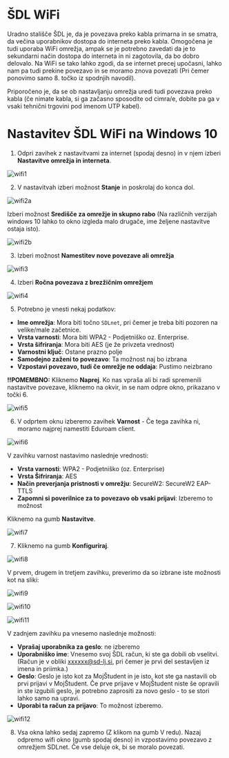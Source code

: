 # ŠDL WiFi

Uradno stališče ŠDL je, da je povezava preko kabla primarna in se smatra, da večina uporabnikov dostopa do interneta preko kabla. Omogočena je tudi uporaba WiFi omrežja, ampak se je potrebno zavedati da je to sekundarni način dostopa do interneta in ni zagotovila, da bo dobro delovalo. Na WiFi se tako lahko zgodi, da se internet precej upočasni, lahko nam pa tudi prekine povezavo in se moramo znova povezati (Pri čemer ponovimo samo 8. točko iz spodnjih navodil).

Priporočeno je, da se ob nastavljanju omrežja uredi tudi povezava preko kabla (če nimate kabla, si ga začasno sposodite od cimra/e, dobite pa ga v vsaki tehnični trgovini pod imenom UTP kabel).


# Nastavitev ŠDL WiFi na Windows 10

1. Odpri zavihek z nastavitvami za internet (spodaj desno) in v njem izberi **Nastavitve omrežja in interneta**.

![wifi1](../media/wifi/wifi1.png)

2. V nastavitvah izberi možnost **Stanje** in poskrolaj do konca dol. 

![wifi2a](../media/wifi/wifi2a.png)

Izberi možnost **Središče za omrežje in skupno rabo** (Na različnih verzijah windows 10 lahko to okno izgleda malo drugače, ime željene nastavitve ostaja isto).

![wifi2b](../media/wifi/wifi2b.png)

3. Izberi možnost **Namestitev nove povezave ali omrežja**

![wifi3](../media/wifi/wifi3.png)

4. Izberi **Ročna povezava z brezžičnim omrežjem**

![wifi4](../media/wifi/wifi4.png)

5. Potrebno je vnesti nekaj podatkov:

* **Ime omrežja**: Mora biti točno `SDLnet`, pri čemer je treba biti pozoren na velike/male začetnice.
* **Vrsta varnosti**: Mora biti WPA2 - Podjetniško oz. Enterprise.
* **Vrsta šifriranja**: Mora biti AES (je že privzeta vrednost)
* **Varnostni ključ**: Ostane prazno polje
* **Samodejno zaženi to povezavo**: Ta možnost naj bo izbrana
* **Vzpostavi povezavo, tudi če omrežje ne oddaja**: Pustimo neizbrano

**!!POMEMBNO:**
Kliknemo **Naprej**. Ko nas vpraša ali bi radi spremenili nastavitve povezave, kliknemo na okvir, in se nam odpre okno, prikazano v točki 6.

![wifi5](../media/wifi/wifi5.png)

6. V odprtem oknu izberemo zavihek **Varnost** - Če tega zavihka ni, moramo najprej namestiti Eduroam client.

![wifi6](../media/wifi/wifi6.png)

V zavihku varnost nastavimo naslednje vrednosti:

* **Vrsta varnosti**: WPA2 - Podjetniško (oz. Enterprise)
* **Vrsta Šifriranja**: AES
* **Način preverjanja pristnosti v omrežju**: SecureW2: SecureW2 EAP-TTLS
* **Zapomni si poverilnice za to povezavo ob vsaki prijavi**: Izberemo to možnost

Kliknemo na gumb **Nastavitve**.

![wifi7](../media/wifi/wifi7.png)

7. Kliknemo na gumb **Konfiguriraj**.

![wifi8](../media/wifi/wifi8.png)

V prvem, drugem in tretjem zavihku, preverimo da so izbrane iste možnosti kot na sliki:

![wifi9](../media/wifi/wifi9.png)

![wifi10](../media/wifi/wifi10.png)

![wifi11](../media/wifi/wifi11.png)


V zadnjem zavihku pa vnesemo naslednje možnosti:
* **Vprašaj uporabnika za geslo**: ne izberemo
* **Uporabniško ime**: Vnesemo svoj ŠDL račun, ki ste ga dobili ob vselitvi. (Račun je v obliki xxxxxx@sd-lj.si, pri čemer je prvi del sestavljen iz imena in priimka.)
* **Geslo**: Geslo je isto kot za MojŠtudent in je isto, kot ste ga nastavili ob prvi prijavi v MojŠtudent. Če prve prijave v MojŠtudent niste še opravili in ste izgubili geslo, je potrebno zaprositi za novo geslo - to se stori lahko samo na upravi.
* **Uporabi ta račun za prijavo**: To možnost izberemo.

![wifi12](../media/wifi/wifi12.png)

8. Vsa okna lahko sedaj zapremo (Z klikom na gumb V redu). Nazaj odpremo wifi okno (gumb spodaj desno) in vzpostavimo povezavo z omrežjem SDLnet. Če vse deluje ok, bi se moralo povezati.
